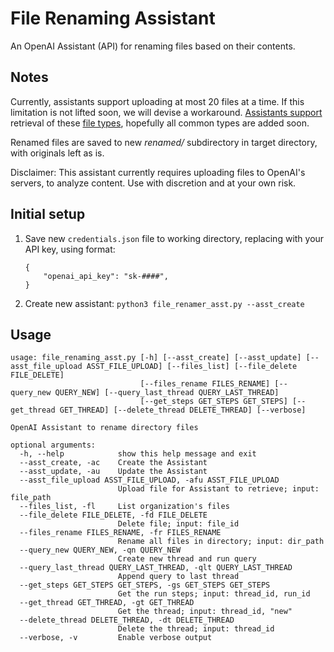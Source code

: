 # File Renaming Assistant
An OpenAI Assistant (API) for renaming files based on their contents. 

## Notes
Currently, assistants support uploading at most 20 files at a time. If this limitation is not lifted soon, we will devise a workaround.
[Assistants support](https://platform.openai.com/docs/assistants/tools/supported-files) retrieval of these [file types](supported-file-types.csv), hopefully all common types are added soon.

Renamed files are saved to new *renamed/* subdirectory in target directory, with originals left as is.

Disclaimer: This assistant currently requires uploading files to OpenAI's servers, to analyze content. Use with discretion and at your own risk.

## Initial setup
1. Save new `credentials.json` file to working directory, replacing with your API key, using format:
    ```
    {
        "openai_api_key": "sk-####",
    }
    ```
2. Create new assistant:
    `python3 file_renamer_asst.py --asst_create`

## Usage
```
usage: file_renaming_asst.py [-h] [--asst_create] [--asst_update] [--asst_file_upload ASST_FILE_UPLOAD] [--files_list] [--file_delete FILE_DELETE]
                             [--files_rename FILES_RENAME] [--query_new QUERY_NEW] [--query_last_thread QUERY_LAST_THREAD]
                             [--get_steps GET_STEPS GET_STEPS] [--get_thread GET_THREAD] [--delete_thread DELETE_THREAD] [--verbose]

OpenAI Assistant to rename directory files

optional arguments:
  -h, --help            show this help message and exit
  --asst_create, -ac    Create the Assistant
  --asst_update, -au    Update the Assistant
  --asst_file_upload ASST_FILE_UPLOAD, -afu ASST_FILE_UPLOAD
                        Upload file for Assistant to retrieve; input: file_path
  --files_list, -fl     List organization's files
  --file_delete FILE_DELETE, -fd FILE_DELETE
                        Delete file; input: file_id
  --files_rename FILES_RENAME, -fr FILES_RENAME
                        Rename all files in directory; input: dir_path
  --query_new QUERY_NEW, -qn QUERY_NEW
                        Create new thread and run query
  --query_last_thread QUERY_LAST_THREAD, -qlt QUERY_LAST_THREAD
                        Append query to last thread
  --get_steps GET_STEPS GET_STEPS, -gs GET_STEPS GET_STEPS
                        Get the run steps; input: thread_id, run_id
  --get_thread GET_THREAD, -gt GET_THREAD
                        Get the thread; input: thread_id, "new"
  --delete_thread DELETE_THREAD, -dt DELETE_THREAD
                        Delete the thread; input: thread_id
  --verbose, -v         Enable verbose output
```